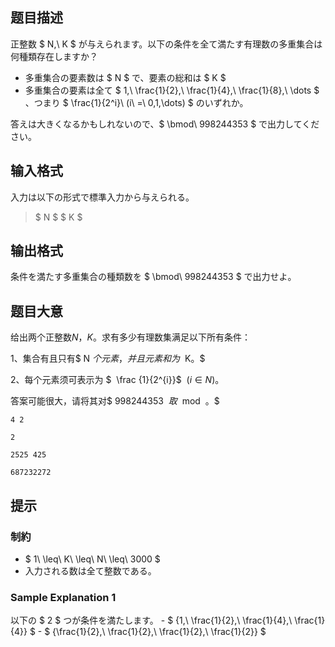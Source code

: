 ## 题目描述
[problemUrl]: https://atcoder.jp/contests/arc107/tasks/arc107_d

正整数 $ N,\ K $ が与えられます。以下の条件を全て満たす有理数の多重集合は何種類存在しますか？

- 多重集合の要素数は $ N $ で、要素の総和は $ K $
- 多重集合の要素は全て $ 1,\ \frac{1}{2},\ \frac{1}{4},\ \frac{1}{8},\ \dots $ 、つまり $ \frac{1}{2^i}\ (i\ =\ 0,1,\dots) $ のいずれか。

答えは大きくなるかもしれないので、$ \bmod\ 998244353 $ で出力してください。

## 输入格式
入力は以下の形式で標準入力から与えられる。

> $ N $ $ K $

## 输出格式
条件を満たす多重集合の種類数を $ \bmod\ 998244353 $ で出力せよ。

## 题目大意
给出两个正整数$  N，K。$求有多少有理数集满足以下所有条件$：$

$1、$集合有且只有$ N $个元素$，$并且元素和为$  K。$

$2、$每个元素须可表示为 $  \frac {1}{2^{i}}$  $(i\in N) 。$

答案可能很大$，$请将其对$ 998244353  $取$  mod  。$

```input1
4 2
```

```output1
2
```

```input2
2525 425
```

```output2
687232272
```

## 提示
### 制約

- $ 1\ \leq\ K\ \leq\ N\ \leq\ 3000 $
- 入力される数は全て整数である。

### Sample Explanation 1

以下の $ 2 $ つが条件を満たします。 - $ {1,\ \frac{1}{2},\ \frac{1}{4},\ \frac{1}{4}} $ - $ {\frac{1}{2},\ \frac{1}{2},\ \frac{1}{2},\ \frac{1}{2}} $

